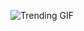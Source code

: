 
<!-- GIF_SECTION -->
![Trending GIF](https://media2.giphy.com/media/v1.Y2lkPThiYjIxNzcycG01OG92cWt3YnFmOHRlajJraHhoeGF0MHViZTEyaG8xYTQ4M2hmNyZlcD12MV9naWZzX3NlYXJjaCZjdD1n/Ah9o4OswzOuFSRUN57/giphy.gif)
<!-- END_GIF_SECTION -->
